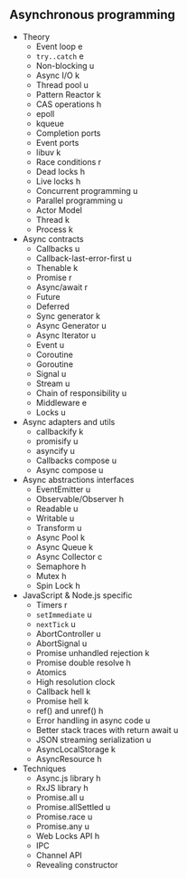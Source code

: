 ## Asynchronous programming

- Theory
  - Event loop e
  - `try..catch` e
  - Non-blocking u
  - Async I/O k
  - Thread pool u
  - Pattern Reactor k
  - CAS operations h
  - epoll
  - kqueue
  - Completion ports
  - Event ports
  - libuv k
  - Race conditions r
  - Dead locks h
  - Live locks h
  - Concurrent programming u
  - Parallel programming u
  - Actor Model
  - Thread k
  - Process k
- Async contracts
  - Callbacks u
  - Callback-last-error-first u
  - Thenable k
  - Promise r
  - Async/await r
  - Future 
  - Deferred
  - Sync generator k
  - Async Generator u
  - Async Iterator u
  - Event u
  - Coroutine
  - Goroutine
  - Signal u
  - Stream u
  - Chain of responsibility u
  - Middleware e
  - Locks u
- Async adapters and utils
  - callbackify k
  - promisify u
  - asyncify u
  - Callbacks compose u
  - Async compose u
- Async abstractions interfaces
  - EventEmitter u
  - Observable/Observer h
  - Readable u
  - Writable u
  - Transform u
  - Async Pool k
  - Async Queue k
  - Async Collector c
  - Semaphore h
  - Mutex h
  - Spin Lock h
- JavaScript & Node.js specific
  - Timers r
  - `setImmediate` u
  - `nextTick` u
  - AbortController u
  - AbortSignal u
  - Promise unhandled rejection k
  - Promise double resolve h
  - Atomics
  - High resolution clock
  - Callback hell k
  - Promise hell k
  - ref() and unref() h
  - Error handling in async code u
  - Better stack traces with return await u
  - JSON streaming serialization u
  - AsyncLocalStorage k
  - AsyncResource h
- Techniques
  - Async.js library h
  - RxJS library h
  - Promise.all u
  - Promise.allSettled u
  - Promise.race u
  - Promise.any u
  - Web Locks API h
  - IPC
  - Channel API
  - Revealing constructor
